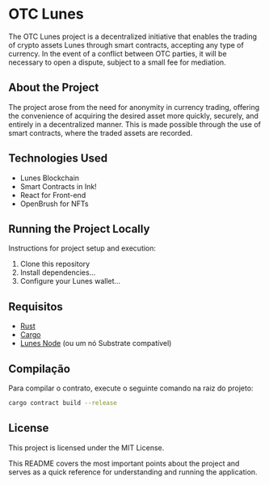 # OTC Lunes

The OTC Lunes project is a decentralized initiative that enables the trading of crypto assets Lunes through smart contracts, accepting any type of currency. In the event of a conflict between OTC parties, it will be necessary to open a dispute, subject to a small fee for mediation.

## About the Project

The project arose from the need for anonymity in currency trading, offering the convenience of acquiring the desired asset more quickly, securely, and entirely in a decentralized manner. This is made possible through the use of smart contracts, where the traded assets are recorded.



## Technologies Used

- Lunes Blockchain
- Smart Contracts in Ink!
- React for Front-end
- OpenBrush for NFTs

## Running the Project Locally

Instructions for project setup and execution:

1. Clone this repository
2. Install dependencies...
3. Configure your Lunes wallet...


## Requisitos

- [Rust](https://www.rust-lang.org/)
- [Cargo](https://doc.rust-lang.org/cargo/)
- [Lunes Node](https://github.com/lunes-platform/lunes-nightly) (ou um nó Substrate compatível)

## Compilação

Para compilar o contrato, execute o seguinte comando na raiz do projeto:

```bash
cargo contract build --release
```

## License

This project is licensed under the MIT License. 

This README covers the most important points about the project and serves as a quick reference for understanding and running the application.


